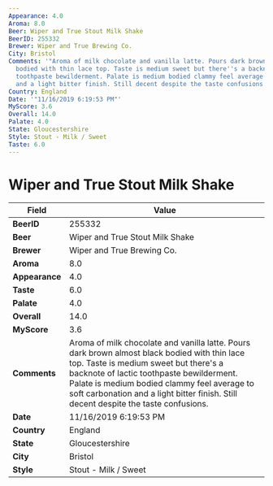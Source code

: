 ```yaml
---
Appearance: 4.0
Aroma: 8.0
Beer: Wiper and True Stout Milk Shake
BeerID: 255332
Brewer: Wiper and True Brewing Co.
City: Bristol
Comments: '"Aroma of milk chocolate and vanilla latte. Pours dark brown almost black
  bodied with thin lace top. Taste is medium sweet but there''s a backnote of lactic
  toothpaste bewilderment. Palate is medium bodied clammy feel average to soft carbonation
  and a light bitter finish. Still decent despite the taste confusions."'
Country: England
Date: '"11/16/2019 6:19:53 PM"'
MyScore: 3.6
Overall: 14.0
Palate: 4.0
State: Gloucestershire
Style: Stout - Milk / Sweet
Taste: 6.0
---
```


# Wiper and True Stout Milk Shake

| Field         | Value |
|---------------|-------|
| **BeerID** | 255332 |
| **Beer** | Wiper and True Stout Milk Shake |
| **Brewer** | Wiper and True Brewing Co. |
| **Aroma** | 8.0 |
| **Appearance** | 4.0 |
| **Taste** | 6.0 |
| **Palate** | 4.0 |
| **Overall** | 14.0 |
| **MyScore** | 3.6 |
| **Comments** | Aroma of milk chocolate and vanilla latte. Pours dark brown almost black bodied with thin lace top. Taste is medium sweet but there's a backnote of lactic toothpaste bewilderment. Palate is medium bodied clammy feel average to soft carbonation and a light bitter finish. Still decent despite the taste confusions. |
| **Date** | 11/16/2019 6:19:53 PM |
| **Country** | England |
| **State** | Gloucestershire |
| **City** | Bristol |
| **Style** | Stout - Milk / Sweet |
